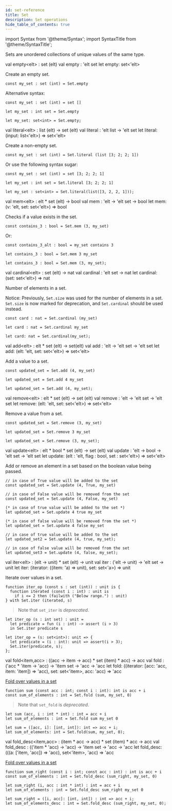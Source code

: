 ```yaml
---
id: set-reference
title: Set
description: Set operations
hide_table_of_contents: true
---
```


import Syntax from '@theme/Syntax';
import SyntaxTitle from '@theme/SyntaxTitle';

Sets are unordered collections of unique values of the same type.

<SyntaxTitle syntax="pascaligo">
val empty&lt;elt&gt; : set (elt)
</SyntaxTitle>
<SyntaxTitle syntax="cameligo">
val empty : 'elt set
</SyntaxTitle>

<SyntaxTitle syntax="jsligo">
let empty: set&lt;&apos;elt&gt;
</SyntaxTitle>

Create an empty set.

<Syntax syntax="pascaligo">

```pascaligo group=sets
const my_set : set (int) = Set.empty
```

Alternative syntax:

```pascaligo group=sets
const my_set : set (int) = set []
```

</Syntax>
<Syntax syntax="cameligo">

```cameligo group=sets
let my_set : int set = Set.empty
```

</Syntax>

<Syntax syntax="jsligo">

```jsligo group=sets
let my_set: set<int> = Set.empty;
```

</Syntax>

<SyntaxTitle syntax="pascaligo">
val literal&lt;elt&gt; : list (elt) -> set (elt)
</SyntaxTitle>
<SyntaxTitle syntax="cameligo">
val literal : 'elt list -> 'elt set
</SyntaxTitle>

<SyntaxTitle syntax="jsligo">
let literal: (input: list&lt;&apos;elt&gt;) => set&lt;&apos;elt&gt;
</SyntaxTitle>

Create a non-empty set.

<Syntax syntax="pascaligo">

```pascaligo group=sets
const my_set : set (int) = Set.literal (list [3; 2; 2; 1])
```

Or use the following syntax sugar:

```pascaligo group=sets
const my_set : set (int) = set [3; 2; 2; 1]
```

</Syntax>
<Syntax syntax="cameligo">

```cameligo group=sets
let my_set : int set = Set.literal [3; 2; 2; 1]
```

</Syntax>

<Syntax syntax="jsligo">

```jsligo group=sets2
let my_set : set<int> = Set.literal(list([3, 2, 2, 1]));
```

</Syntax>

<SyntaxTitle syntax="pascaligo">
val mem&lt;elt&gt; : elt * set (elt) -> bool
</SyntaxTitle>
<SyntaxTitle syntax="cameligo">
val mem : 'elt -> 'elt set -> bool
</SyntaxTitle>

<SyntaxTitle syntax="jsligo">
let mem: (v: &apos;elt, set: set&lt;&apos;elt&gt;) => bool
</SyntaxTitle>

Checks if a value exists in the set.

<Syntax syntax="pascaligo">

```pascaligo group=sets
const contains_3 : bool = Set.mem (3, my_set)
```

Or:

```pascaligo group=sets
const contains_3_alt : bool = my_set contains 3
```

</Syntax>
<Syntax syntax="cameligo">

```cameligo group=sets
let contains_3 : bool = Set.mem 3 my_set
```

</Syntax>

<Syntax syntax="jsligo">

```jsligo group=sets2
let contains_3 : bool = Set.mem (3, my_set);
```

</Syntax>

<SyntaxTitle syntax="pascaligo">
val cardinal&lt;elt&gt; : set (elt) -> nat
</SyntaxTitle>
<SyntaxTitle syntax="cameligo">
val cardinal : 'elt set -> nat
</SyntaxTitle>

<SyntaxTitle syntax="jsligo">
let cardinal: (set: set&lt;&apos;elt&gt;) => nat
</SyntaxTitle>

Number of elements in a set.

Notice: Previously, `Set.size` was used for the number of elements in
a set. `Set.size` is now marked for deprecation, and `Set.cardinal`
should be used instead.

<Syntax syntax="pascaligo">

```pascaligo group=sets
const card : nat = Set.cardinal (my_set)
```

</Syntax>
<Syntax syntax="cameligo">

```cameligo group=sets
let card : nat = Set.cardinal my_set
```

</Syntax>

<Syntax syntax="jsligo">

```jsligo group=sets
let card: nat = Set.cardinal(my_set);
```

</Syntax>

<SyntaxTitle syntax="pascaligo">
val add&lt;elt&gt; : elt * set (elt) -> set(elt)
</SyntaxTitle>
<SyntaxTitle syntax="cameligo">
val add : 'elt -> 'elt set -> 'elt set
</SyntaxTitle>

<SyntaxTitle syntax="jsligo">
let add: (elt: &apos;elt, set: set&lt;&apos;elt&gt;) => set&lt;&apos;elt&gt;
</SyntaxTitle>

Add a value to a set.

<Syntax syntax="pascaligo">

```pascaligo group=sets
const updated_set = Set.add (4, my_set)
```

</Syntax>
<Syntax syntax="cameligo">

```cameligo group=sets
let updated_set = Set.add 4 my_set
```

</Syntax>

<Syntax syntax="jsligo">

```jsligo group=sets
let updated_set = Set.add (4, my_set);
```

</Syntax>

<SyntaxTitle syntax="pascaligo">
val remove&lt;elt&gt; : elt * set (elt) -> set (elt)
</SyntaxTitle>
<SyntaxTitle syntax="cameligo">
val remove : 'elt -> 'elt set -> 'elt set
</SyntaxTitle>

<SyntaxTitle syntax="jsligo">
let remove: (elt: &apos;elt, set: set&lt;&apos;elt&gt;) => set&lt;&apos;elt&gt;
</SyntaxTitle>

Remove a value from a set.

<Syntax syntax="pascaligo">

```pascaligo group=sets
const updated_set = Set.remove (3, my_set)
```

</Syntax>
<Syntax syntax="cameligo">

```cameligo group=sets
let updated_set = Set.remove 3 my_set
```

</Syntax>

<Syntax syntax="jsligo">

```jsligo group=sets2
let updated_set = Set.remove (3, my_set);
```

</Syntax>

<SyntaxTitle syntax="pascaligo">
val update&lt;elt&gt; : elt * bool * set (elt) -> set (elt)
</SyntaxTitle>
<SyntaxTitle syntax="cameligo">
val update : 'elt -> bool -> 'elt set -> 'elt set
</SyntaxTitle>

<SyntaxTitle syntax="jsligo">
let update: (elt : 'elt, flag : bool, set : set&lt;'elt&gt;) => set&lt;'elt&gt;
</SyntaxTitle>

Add or remove an element in a set based on the boolean value being passed.

<Syntax syntax="pascaligo">

```pascaligo group=sets
// in case of True value will be added to the set
const updated_set = Set.update (4, True, my_set)

// in case of False value will be removed from the set
const updated_set = Set.update (4, False, my_set)
```

</Syntax>
<Syntax syntax="cameligo">

```cameligo group=sets
(* in case of true value will be added to the set *)
let updated_set = Set.update 4 true my_set

(* in case of false value will be removed from the set *)
let updated_set = Set.update 4 false my_set
```

</Syntax>

<Syntax syntax="jsligo">

```jsligo group=sets
// in case of true value will be added to the set
let updated_set2 = Set.update (4, true, my_set);

// in case of false value will be removed from the set
let updated_set3 = Set.update (4, false, my_set);
```

</Syntax>


<SyntaxTitle syntax="pascaligo">
val iter&lt;elt&gt; : (elt -> unit) * set (elt) -> unit
</SyntaxTitle>
<SyntaxTitle syntax="cameligo">
val iter : ('elt -> unit) -> 'elt set -> unit
</SyntaxTitle>

<SyntaxTitle syntax="jsligo">
let iter: (iterator: ((item: &apos;a) => unit), set: set&lt;&apos;a&gt;) => unit
</SyntaxTitle>

Iterate over values in a set.



<Syntax syntax="pascaligo">

```pascaligo group=sets
function iter_op (const s : set (int)) : unit is {
  function iterated (const i : int) : unit is
    if i <= 2 then (failwith ("Below range.") : unit)
} with Set.iter (iterated, s)
```

> Note that `set_iter` is *deprecated*.

</Syntax>
<Syntax syntax="cameligo">

```cameligo group=sets
let iter_op (s : int set) : unit =
  let predicate = fun (i : int) -> assert (i > 3)
  in Set.iter predicate s
```

</Syntax>

<Syntax syntax="jsligo">

```jsligo group=sets
let iter_op = (s: set<int>): unit => {
  let predicate = (i : int): unit => assert(i > 3);
  Set.iter(predicate, s);
};
```

</Syntax>

<SyntaxTitle syntax="pascaligo">
val fold&lt;item,acc&gt; : ((acc -> item -> acc) * set (item) * acc) -> acc
</SyntaxTitle>
<SyntaxTitle syntax="cameligo">
val fold : ('acc * 'item -> 'acc) -> 'item set -> 'acc -> 'acc
</SyntaxTitle>

<SyntaxTitle syntax="jsligo">
let fold: ((iterator: [acc: &apos;acc, item: &apos;item]) => &apos;acc), set: set&lt;&apos;item&gt;, acc: &apos;acc) => &apos;acc
</SyntaxTitle>

[Fold over values in a set](../language-basics/sets-lists-tuples.md#folded-operation)


<Syntax syntax="pascaligo">

```pascaligo group=sets
function sum (const acc : int; const i : int): int is acc + i
const sum_of_elements : int = Set.fold (sum, my_set, 0)
```

> Note that `set_fold` is *deprecated*.

</Syntax>
<Syntax syntax="cameligo">

```cameligo group=sets
let sum (acc, i : int * int) : int = acc + i
let sum_of_elements : int = Set.fold sum my_set 0
```

</Syntax>

<Syntax syntax="jsligo">

```jsligo group=sets
let sum = ([acc, i]: [int, int]): int => acc + i;
let sum_of_elements: int = Set.fold(sum, my_set, 0);
```

</Syntax>
<SyntaxTitle syntax="pascaligo">
val fold_desc&lt;item,acc&gt; : (item * acc -> acc) * set (item) * acc -> acc
</SyntaxTitle>
<SyntaxTitle syntax="cameligo">
val fold_desc : (('item * 'acc) -> 'acc) -> 'item set -> 'acc -> 'acc
</SyntaxTitle>

<SyntaxTitle syntax="jsligo">
let fold_desc: (((a: [&apos;item, &apos;acc]) => &apos;acc), set&lt;&apos;item&gt;, &apos;acc) => &apos;acc
</SyntaxTitle>

[Fold over values in a set](../language-basics/sets-lists-tuples.md#folded-operation)


<Syntax syntax="pascaligo">

```pascaligo group=sets
function sum_right (const i : int; const acc : int) : int is acc + i
const sum_of_elements : int = Set.fold_desc (sum_right, my_set, 0)
```

</Syntax>
<Syntax syntax="cameligo">

```cameligo group=sets
let sum_right (i, acc : int * int) : int = acc + i
let sum_of_elements : int = Set.fold_desc sum_right my_set 0
```

</Syntax>

<Syntax syntax="jsligo">

```jsligo group=sets
let sum_right = ([i, acc]: [int, int]) : int => acc + i;
let sum_of_elements_desc : int = Set.fold_desc (sum_right, my_set, 0);
```

</Syntax>
